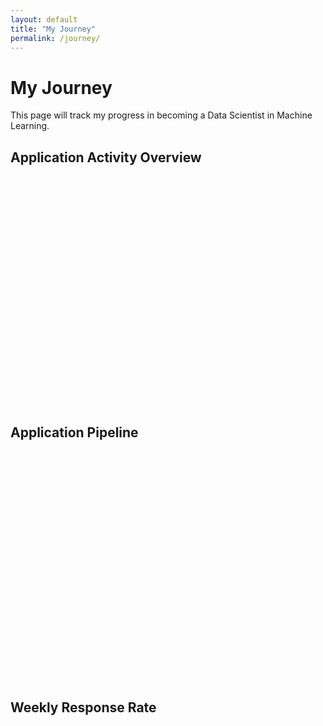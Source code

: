 ```yaml
---
layout: default
title: "My Journey"
permalink: /journey/
---
```


# My Journey

This page will track my progress in becoming a Data Scientist in Machine Learning.

<!-- Application Activity Overview -->
<style>
    .error-message {
        color: red;
        padding: 10px;
        margin: 10px 0;
        border: 1px solid red;
        background-color: #ffe6e6;
    }
    canvas {
        max-height: 400px;
    }
    .chart-container {
        margin-bottom: 40px;
        height: 400px;
        position: relative;
    }
</style>

<div class="chart-container">
    <h2>Application Activity Overview</h2>
    <canvas id="activityChart"></canvas>
</div>

<!-- Application Success Pipeline -->
<div class="chart-container">
    <h2>Application Pipeline</h2>
    <canvas id="pipelineChart"></canvas>
</div>

<!-- Weekly Response Rate -->
<div class="chart-container">
    <h2>Weekly Response Rate</h2>
    <canvas id="responseChart"></canvas>
</div>

<script src="https://cdn.jsdelivr.net/npm/chart.js@3.7.1/dist/chart.min.js"></script>
<script>
    function showError(message) {
        const errorDiv = document.createElement('div');
        errorDiv.className = 'error-message';
        errorDiv.textContent = message;
        document.body.appendChild(errorDiv);
        console.error(message);
    }

    document.addEventListener("DOMContentLoaded", function() {
        try {
            let data = {{ site.data.email_trends | jsonify }};
            if (!data) {
                throw new Error('Email trends data is not available');
            }
            if (!Array.isArray(data)) {
                throw new Error('Invalid data format');
            }
            console.log('Raw data loaded:', data.length, 'entries');

            const colors = {
                received: 'rgba(75,192,192,0.6)',    // Teal
                rejected: 'rgba(255,99,132,0.6)',    // Red
                interview: 'rgba(54,162,235,0.6)',   // Blue
                offer: 'rgba(255,206,86,0.6)',       // Yellow
                default: 'rgba(201,203,207,0.4)'     // Gray
            };

            function categorizeRelation(relation_id) {
                if (!relation_id) return null;
                const lower = relation_id.toLowerCase();
                
                // Handle exact matches first
                if (lower === 'received' || lower === 'interview' || 
                    lower === 'offer' || lower === 'rejected') {
                    return lower;
                }
                
                // Skip non-job related emails
                if (lower === 'no email trend' || lower === 'scam') return null;
                
                // Categorize based on keywords
                if (lower.includes('interview')) return 'interview';
                if (lower.includes('offer')) return 'offer';
                if (lower.includes('rejected') || lower.includes('rejection')) return 'rejected';
                
                // Default to received for any job-related communication
                if (lower.includes('job') || lower.includes('career') || 
                    lower.includes('opportunity') || lower.includes('position') ||
                    lower.includes('application') || lower.includes('confirmation') || 
                    lower.includes('notification') || lower.includes('recruitment')) {
                    return 'received';
                }
                
                return null;
            }

            // Pre-process data to remove uncategorized items
            const processedData = data.filter(item => {
                const category = categorizeRelation(item.relation_id);
                return category !== null;
            });
            console.log('Processed data:', processedData.length, 'entries');

            // Get unique dates from processed data
            const dates = [...new Set(processedData.map(item => item.sent_time.split('T')[0]))].sort();
            console.log('Date range:', dates[0], 'to', dates[dates.length - 1]);

            const relations = ['received', 'interview', 'offer', 'rejected'];

            // Activity Chart
            const activityCtx = document.getElementById('activityChart').getContext('2d');
            new Chart(activityCtx, {
                type: 'bar',
                data: {
                    labels: dates,
                    datasets: relations.map(relation => ({
                        label: relation.charAt(0).toUpperCase() + relation.slice(1),
                        backgroundColor: colors[relation],
                        data: dates.map(date => 
                            processedData.filter(item => 
                                item.sent_time.startsWith(date) && 
                                categorizeRelation(item.relation_id) === relation
                            ).length
                        )
                    }))
                },
                options: {
                    responsive: true,
                    maintainAspectRatio: false,
                    plugins: {
                        title: { display: true, text: 'Daily Application Activity' },
                        legend: { position: 'top' }
                    },
                    scales: {
                        x: { stacked: true },
                        y: { stacked: true }
                    }
                }
            });

            // Pipeline Chart
            const pipelineCtx = document.getElementById('pipelineChart').getContext('2d');
            const cumulativeData = {};
            relations.forEach(relation => {
                let runningTotal = 0;
                cumulativeData[relation] = dates.map(date => {
                    const dailyCount = processedData.filter(item => 
                        item.sent_time.startsWith(date) && 
                        categorizeRelation(item.relation_id) === relation
                    ).length;
                    runningTotal += dailyCount;
                    return runningTotal;
                });
            });

            new Chart(pipelineCtx, {
                type: 'line',
                data: {
                    labels: dates,
                    datasets: relations.map(relation => ({
                        label: relation.charAt(0).toUpperCase() + relation.slice(1),
                        borderColor: colors[relation],
                        backgroundColor: colors[relation].replace('0.6', '0.1'),
                        data: cumulativeData[relation],
                        fill: true,
                        tension: 0.4
                    }))
                },
                options: {
                    responsive: true,
                    maintainAspectRatio: false,
                    plugins: {
                        title: { display: true, text: 'Cumulative Application Progress' },
                        legend: { position: 'top' }
                    }
                }
            });

            // Response Rate Chart
            const responseCtx = document.getElementById('responseChart').getContext('2d');
            const weeklyData = {};
            processedData.forEach(item => {
                const date = new Date(item.sent_time);
                const week = `${date.getFullYear()}-W${Math.ceil((date.getDate() + date.getDay()) / 7)}`;
                const category = categorizeRelation(item.relation_id);
                
                if (!weeklyData[week]) {
                    weeklyData[week] = { total: 0, positive: 0 };
                }
                weeklyData[week].total++;
                if (category === 'interview' || category === 'offer') {
                    weeklyData[week].positive++;
                }
            });

            const weeks = Object.keys(weeklyData).sort();
            const responseRate = weeks.map(week => {
                const rate = (weeklyData[week].positive / weeklyData[week].total) * 100;
                console.log(`Week ${week}: ${rate.toFixed(1)}% (${weeklyData[week].positive}/${weeklyData[week].total})`);
                return rate;
            });

            new Chart(responseCtx, {
                type: 'line',
                data: {
                    labels: weeks,
                    datasets: [{
                        label: 'Positive Response Rate (%)',
                        borderColor: colors.interview,
                        backgroundColor: colors.interview.replace('0.6', '0.1'),
                        data: responseRate,
                        fill: true,
                        tension: 0.4
                    }]
                },
                options: {
                    responsive: true,
                    maintainAspectRatio: false,
                    plugins: {
                        title: { display: true, text: 'Weekly Success Rate' },
                        legend: { position: 'top' }
                    },
                    scales: {
                        y: {
                            min: 0,
                            max: 100,
                            ticks: { callback: value => value + '%' }
                        }
                    }
                }
            });
        } catch (error) {
            showError(`Failed to load or process data: ${error.message}`);
        }
    });
</script>
